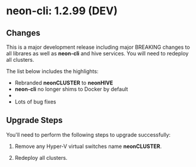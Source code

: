 # neon-cli: 1.2.99 (DEV)

## Changes

This is a major development release including major BREAKING changes to all librares as well as **neon-cli** and hive services.  You will need to redeploy all clusters.

The list below includes the highlights:

* Rebranded **neonCLUSTER** to **neonHIVE**
* **neon-cli** no longer shims to Docker by default
* 
* Lots of bug fixes

## Upgrade Steps

You'll need to perform the following steps to upgrade successfully:

1. Remove any Hyper-V virtual switches name **neonCLUSTER**.

2. Redeploy all clusters.
